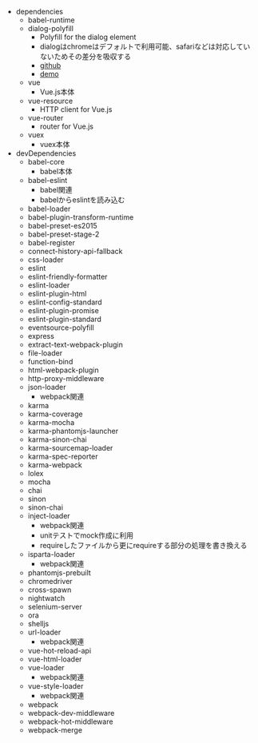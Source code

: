 - dependencies
  - babel-runtime
  - dialog-polyfill
    - Polyfill for the dialog element
    - dialogはchromeはデフォルトで利用可能、safariなどは対応していないためその差分を吸収する
    - [github](https://github.com/GoogleChrome/dialog-polyfill)
    - [demo](http://demo.agektmr.com/dialog/)
  - vue
    - Vue.js本体
  - vue-resource
    - HTTP client for Vue.js
  - vue-router
    - router for Vue.js
  - vuex
    - vuex本体
- devDependencies
  - babel-core
    - babel本体
  - babel-eslint
    - babel関連
    - babelからeslintを読み込む
  - babel-loader
  - babel-plugin-transform-runtime
  - babel-preset-es2015
  - babel-preset-stage-2
  - babel-register
  - connect-history-api-fallback
  - css-loader
  - eslint
  - eslint-friendly-formatter
  - eslint-loader
  - eslint-plugin-html
  - eslint-config-standard
  - eslint-plugin-promise
  - eslint-plugin-standard
  - eventsource-polyfill
  - express
  - extract-text-webpack-plugin
  - file-loader
  - function-bind
  - html-webpack-plugin
  - http-proxy-middleware
  - json-loader
    - webpack関連
  - karma
  - karma-coverage
  - karma-mocha
  - karma-phantomjs-launcher
  - karma-sinon-chai
  - karma-sourcemap-loader
  - karma-spec-reporter
  - karma-webpack
  - lolex
  - mocha
  - chai
  - sinon
  - sinon-chai
  - inject-loader
    - webpack関連
    - unitテストでmock作成に利用
    - requireしたファイルから更にrequireする部分の処理を書き換える
  - isparta-loader
    - webpack関連
  - phantomjs-prebuilt
  - chromedriver
  - cross-spawn
  - nightwatch
  - selenium-server
  - ora
  - shelljs
  - url-loader
    - webpack関連
  - vue-hot-reload-api
  - vue-html-loader
  - vue-loader
    - webpack関連
  - vue-style-loader
    - webpack関連
  - webpack
  - webpack-dev-middleware
  - webpack-hot-middleware
  - webpack-merge